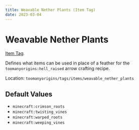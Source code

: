```yaml
---
title: Weavable Nether Plants (Item Tag)
date: 2023-03-04
---
```

# Weavable Nether Plants

[Item Tag](../tags.md).

Defines what items can be used in place of a feather for the `toomanyorigins:hell_raised` arrow crafting recipe.

Location: `toomanyorigins/tags/items/weavable_nether_plants`

## Default Values
- `minecraft:crimson_roots`
- `minecraft:twisting_vines`
- `minecraft:warped_roots`
- `minecraft:weeping_vines`